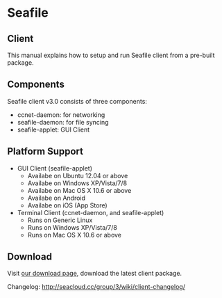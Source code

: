 # Seafile
## Client
This manual explains how to setup and run Seafile client from a pre-built package.

## Components
Seafile client v3.0 consists of three components:

* ccnet-daemon: for networking
* seafile-daemon: for file syncing
* seafile-applet: GUI Client

## Platform Support
- GUI Client (seafile-applet)
    - Availabe on Ubuntu 12.04 or above
    - Availabe on Windows XP/Vista/7/8
    - Availabe on Mac OS X 10.6 or above
    - Availabe on Android
    - Availabe on iOS (App Store)
- Terminal Client (ccnet-daemon, and seafile-applet)
    - Runs on Generic Linux
    - Runs on Windows XP/Vista/7/8
    - Runs on Mac OS X 10.6 or above

## Download

Visit [our download page](http://www.seafile.com/en/download), download the latest client package.

Changelog: http://seacloud.cc/group/3/wiki/client-changelog/
